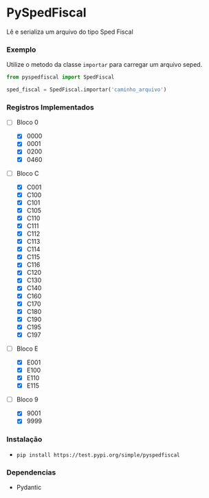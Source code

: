 # PySpedFiscal

Lê e serializa um arquivo do tipo Sped Fiscal

### Exemplo

Utilize o metodo da classe `importar` para carregar um arquivo seped.

```python
from pyspedfiscal import SpedFiscal

sped_fiscal = SpedFiscal.importar('caminho_arquivo')
```

### Registros Implementados

- [ ] Bloco 0

  - [x] 0000
  - [x] 0001
  - [x] 0200
  - [x] 0460

- [ ] Bloco C

  - [x] C001
  - [x] C100
  - [x] C101
  - [x] C105
  - [x] C110
  - [x] C111
  - [x] C112
  - [x] C113
  - [x] C114
  - [x] C115
  - [x] C116
  - [x] C120
  - [x] C130
  - [x] C140
  - [x] C160
  - [x] C170
  - [x] C180
  - [x] C190
  - [x] C195
  - [x] C197

- [ ] Bloco E

  - [x] E001
  - [x] E100
  - [x] E110
  - [x] E115

- [ ] Bloco 9

  - [x] 9001
  - [x] 9999

### Instalação

- `pip install https://test.pypi.org/simple/pyspedfiscal`

### Dependencias

- Pydantic
